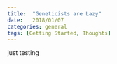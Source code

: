 ```yaml
---
title:  "Geneticists are Lazy"
date:   2018/01/07
categories: general
tags: [Getting Started, Thoughts]
---
```


just testing
